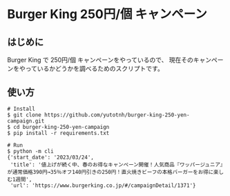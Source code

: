 # Burger King 250円/個 キャンペーン

## はじめに

Burger King で 250円/個 キャンペーンをやっているので、
現在そのキャンペーンをやっているかどうかを調べるためのスクリプトです。

## 使い方

```console
# Install
$ git clone https://github.com/yutotnh/burger-king-250-yen-campaign.git
$ cd burger-king-250-yen-campaign
$ pip install -r requirements.txt

# Run
$ python -m cli
{'start_date': '2023/03/24',
 'title': '値上げが続く中、春のお得なキャンペーン開催！人気商品『ワッパージュニア』が通常価格390円→35％オフ140円引きの250円！直火焼きビーフの本格バーガーをお得に楽しむ1週間',
 'url': 'https://www.burgerking.co.jp/#/campaignDetail/1371'}
```
